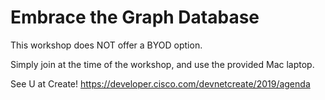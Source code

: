 # Embrace the Graph Database

This workshop does NOT offer a BYOD option.

Simply join at the time of the workshop, and use the provided Mac laptop.

See U at Create!
https://developer.cisco.com/devnetcreate/2019/agenda
